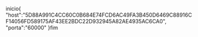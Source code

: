 inicio{
"host":"5D88A991C4CC60C0B684E74FCD6AC49FA3B450D6469C88916CF14056FD589175AF43EE2BDC22D932945A82AE4935AC6CA0",
"porta":"60000"
}fim
